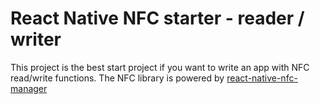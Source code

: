 # React Native NFC starter - reader / writer

This project is the best start project if you want to write an app with NFC read/write functions.
The NFC library is powered by [react-native-nfc-manager](https://github.com/whitedogg13/react-native-nfc-manager)
